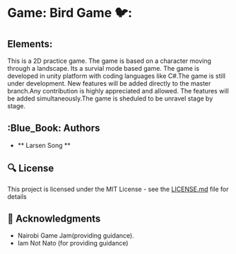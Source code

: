 # Game: Bird Game 🐦:


## **Elements:**

This is a 2D practice game. The game is based on a character moving through a landscape. Its a survial  mode based game.
The game is developed in unity platform with coding languages like C#.The  game is still under development. 
New features will be added directly to the master branch.Any contribution is highly appreciated and allowed.
The features will be added simultaneously.The  game is sheduled to be unravel stage by stage.




## :Blue_Book: Authors
* ** Larsen Song ** 

## :mag: License

This project is licensed under the MIT License - see the [LICENSE.md](https://github.com/larsensong/Bird_game/blob/master/LICENSE.md) file for details



## :mega: Acknowledgments

* Nairobi Game Jam(providing guidance).
* Iam Not Nato (for providing guidance)

